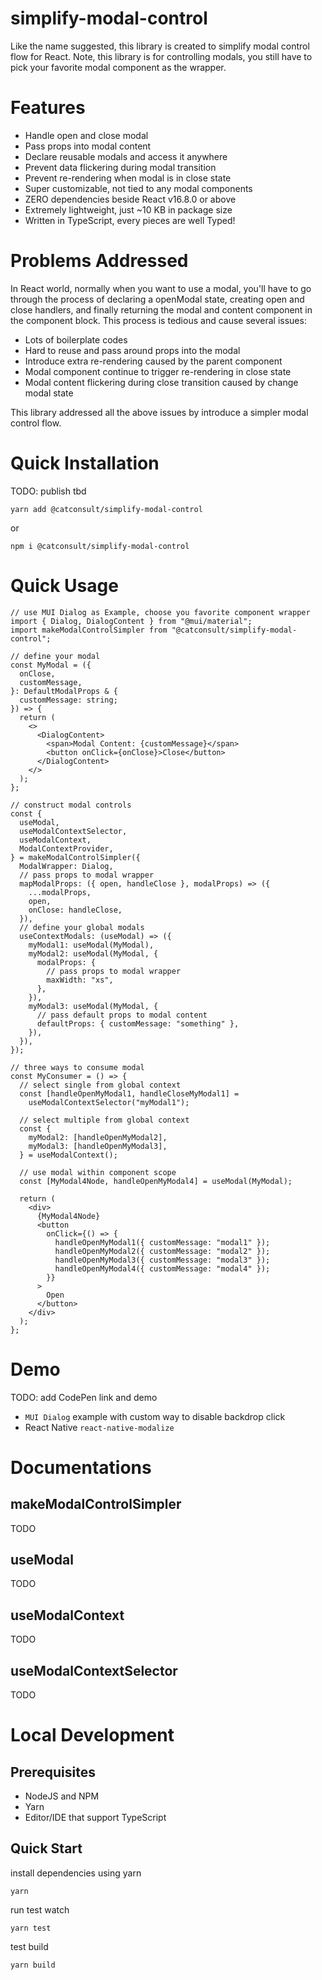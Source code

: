 # simplify-modal-control

Like the name suggested, this library is created to simplify modal control flow for React. Note, this library is for controlling modals, you still have to pick your favorite modal component as the wrapper.

# Features

- Handle open and close modal
- Pass props into modal content
- Declare reusable modals and access it anywhere
- Prevent data flickering during modal transition
- Prevent re-rendering when modal is in close state
- Super customizable, not tied to any modal components
- ZERO dependencies beside React v16.8.0 or above
- Extremely lightweight, just ~10 KB in package size
- Written in TypeScript, every pieces are well Typed!

# Problems Addressed

In React world, normally when you want to use a modal, you'll have to go through the process of declaring a openModal state, creating open and close handlers, and finally returning the modal and content component in the component block. This process is tedious and cause several issues:

- Lots of boilerplate codes
- Hard to reuse and pass around props into the modal
- Introduce extra re-rendering caused by the parent component
- Modal component continue to trigger re-rendering in close state
- Modal content flickering during close transition caused by change modal state

This library addressed all the above issues by introduce a simpler modal control flow.

# Quick Installation

TODO: publish tbd

```
yarn add @catconsult/simplify-modal-control
```

or

```
npm i @catconsult/simplify-modal-control
```

# Quick Usage

```tsx
// use MUI Dialog as Example, choose you favorite component wrapper
import { Dialog, DialogContent } from "@mui/material";
import makeModalControlSimpler from "@catconsult/simplify-modal-control";

// define your modal
const MyModal = ({
  onClose,
  customMessage,
}: DefaultModalProps & {
  customMessage: string;
}) => {
  return (
    <>
      <DialogContent>
        <span>Modal Content: {customMessage}</span>
        <button onClick={onClose}>Close</button>
      </DialogContent>
    </>
  );
};

// construct modal controls
const {
  useModal,
  useModalContextSelector,
  useModalContext,
  ModalContextProvider,
} = makeModalControlSimpler({
  ModalWrapper: Dialog,
  // pass props to modal wrapper
  mapModalProps: ({ open, handleClose }, modalProps) => ({
    ...modalProps,
    open,
    onClose: handleClose,
  }),
  // define your global modals
  useContextModals: (useModal) => ({
    myModal1: useModal(MyModal),
    myModal2: useModal(MyModal, {
      modalProps: {
        // pass props to modal wrapper
        maxWidth: "xs",
      },
    }),
    myModal3: useModal(MyModal, {
      // pass default props to modal content
      defaultProps: { customMessage: "something" },
    }),
  }),
});

// three ways to consume modal
const MyConsumer = () => {
  // select single from global context
  const [handleOpenMyModal1, handleCloseMyModal1] =
    useModalContextSelector("myModal1");

  // select multiple from global context
  const {
    myModal2: [handleOpenMyModal2],
    myModal3: [handleOpenMyModal3],
  } = useModalContext();

  // use modal within component scope
  const [MyModal4Node, handleOpenMyModal4] = useModal(MyModal);

  return (
    <div>
      {MyModal4Node}
      <button
        onClick={() => {
          handleOpenMyModal1({ customMessage: "modal1" });
          handleOpenMyModal2({ customMessage: "modal2" });
          handleOpenMyModal3({ customMessage: "modal3" });
          handleOpenMyModal4({ customMessage: "modal4" });
        }}
      >
        Open
      </button>
    </div>
  );
};
```

# Demo

TODO: add CodePen link and demo

- `MUI Dialog` example with custom way to disable backdrop click
- React Native `react-native-modalize`

# Documentations

## makeModalControlSimpler

TODO

## useModal

TODO

## useModalContext

TODO

## useModalContextSelector

TODO

# Local Development

## Prerequisites

- NodeJS and NPM
- Yarn
- Editor/IDE that support TypeScript

## Quick Start

install dependencies using yarn

```
yarn
```

run test watch

```
yarn test
```

test build

```
yarn build
```
